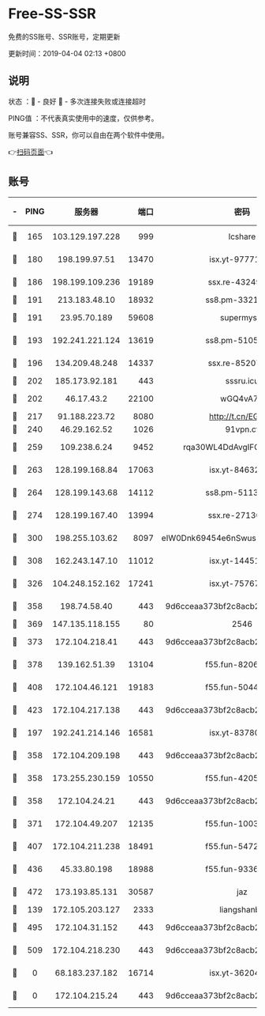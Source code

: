 # Free-SS-SSR

免费的SS账号、SSR账号，定期更新

更新时间：2019-04-04 02:13 +0800

## 说明

状态     ：🙂 - 良好 🙁 - 多次连接失败或连接超时

PING值   ：不代表真实使用中的速度，仅供参考。

账号兼容SS、SSR，你可以自由在两个软件中使用。

👉[扫码页面](https://liesauer.github.io/Free-SS-SSR/)👈

## 账号

|-|PING|服务器|端口|密码|加密方式|区域|
|:----:|:----:|:-----:|-----:|:----:|:----:|:----:|
|🙂|165|103.129.197.228|999|lcshare|aes-256-cfb|US|
|🙂|180|198.199.97.51|13470|isx.yt-97771805|aes-256-cfb|US|
|🙂|186|198.199.109.236|19189|ssx.re-43249557|aes-256-cfb|US|
|🙂|191|213.183.48.10|18932|ss8.pm-33211781|rc4-md5|RU|
|🙂|191|23.95.70.189|59608|supermyssr|chacha20-ietf|US|
|🙂|193|192.241.221.124|13619|ss8.pm-51057962|aes-256-cfb|US|
|🙂|196|134.209.48.248|14337|ssx.re-85207480|aes-256-cfb|US|
|🙂|202|185.173.92.181|443|sssru.icu|rc4-md5|RU|
|🙂|202|46.17.43.2|22100|wGQ4vA7D|aes-256-gcm|RU|
|🙂|217|91.188.223.72|8080|http://t.cn/EGJIyrl|rc4-md5|RU|
|🙂|240|46.29.162.52|1026|91vpn.cf|rc4-md5|RU|
|🙂|259|109.238.6.24|9452|rqa30WL4DdAvgIFG6Fs3znzTa|aes-256-cfb|FR|
|🙂|263|128.199.168.84|17063|isx.yt-84632014|aes-256-cfb|SG|
|🙂|264|128.199.143.68|14112|ss8.pm-51133545|aes-256-cfb|SG|
|🙂|274|128.199.167.40|13994|ssx.re-27130562|aes-256-cfb|SG|
|🙂|300|198.255.103.62|8097|eIW0Dnk69454e6nSwuspv9DmS201tQ0D|aes-256-cfb|US|
|🙂|308|162.243.147.10|11012|isx.yt-14451395|aes-256-cfb|US|
|🙂|326|104.248.152.162|17241|isx.yt-75767202|aes-256-cfb|SG|
|🙂|358|198.74.58.40|443|9d6cceaa373bf2c8acb22e60b6a58be6|aes-256-cfb|US|
|🙂|369|147.135.118.155|80|2546|chacha20|US|
|🙂|373|172.104.218.41|443|9d6cceaa373bf2c8acb22e60b6a58be6|aes-256-cfb|US|
|🙂|378|139.162.51.39|13104|f55.fun-82060458|aes-256-cfb|SG|
|🙂|408|172.104.46.121|19183|f55.fun-50446313|aes-256-cfb|SG|
|🙂|423|172.104.217.138|443|9d6cceaa373bf2c8acb22e60b6a58be6|aes-256-cfb|US|
|🙂|197|192.241.214.146|16581|isx.yt-83780241|aes-256-cfb|US|
|🙂|358|172.104.209.198|443|9d6cceaa373bf2c8acb22e60b6a58be6|aes-256-cfb|US|
|🙂|358|173.255.230.159|10550|f55.fun-42056790|aes-256-cfb|US|
|🙂|358|172.104.24.21|443|9d6cceaa373bf2c8acb22e60b6a58be6|aes-256-cfb|US|
|🙂|371|172.104.49.207|12135|f55.fun-10038011|aes-256-cfb|SG|
|🙂|407|172.104.211.238|18491|f55.fun-54724290|aes-256-cfb|US|
|🙂|436|45.33.80.198|18988|f55.fun-93362245|aes-256-cfb|US|
|🙂|472|173.193.85.131|30587|jaz|aes-256-cfb|US|
|🙁|139|172.105.203.127|2333|liangshanbo|chacha20|JP|
|🙁|495|172.104.31.152|443|9d6cceaa373bf2c8acb22e60b6a58be6|aes-256-cfb|US|
|🙁|509|172.104.218.230|443|9d6cceaa373bf2c8acb22e60b6a58be6|aes-256-cfb|US|
|🙁|0|68.183.237.182|16714|isx.yt-36204757|aes-256-cfb|SG|
|🙁|0|172.104.215.24|443|9d6cceaa373bf2c8acb22e60b6a58be6|aes-256-cfb|US|
